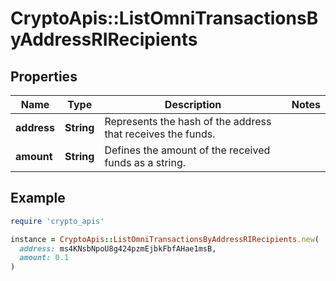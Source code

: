 # CryptoApis::ListOmniTransactionsByAddressRIRecipients

## Properties

| Name | Type | Description | Notes |
| ---- | ---- | ----------- | ----- |
| **address** | **String** | Represents the hash of the address that receives the funds. |  |
| **amount** | **String** | Defines the amount of the received funds as a string. |  |

## Example

```ruby
require 'crypto_apis'

instance = CryptoApis::ListOmniTransactionsByAddressRIRecipients.new(
  address: ms4KNsbNpoU8g424pzmEjbkFbfAHae1msB,
  amount: 0.1
)
```

